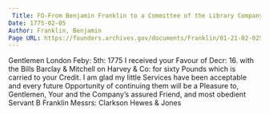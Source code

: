 ```yaml
---
 Title: FO-From Benjamin Franklin to a Committee of the Library Company of Philadelphia, 5 February 1775
Date: 1775-02-05
Author: Franklin, Benjamin
Page URL: https://founders.archives.gov/documents/Franklin/01-21-02-0256
---
```


Gentlemen
London Feby: 5th: 1775
I received your Favour of Decr: 16. with the Bills Barclay & Mitchell on Harvey & Co: for sixty Pounds which is carried to your Credit. I am glad my little Services have been acceptable and every future Opportunity of continuing them will be a Pleasure to, Gentlemen, Your and the Company’s assured Friend, and most obedient Servant
B Franklin
Messrs: Clarkson Hewes & Jones

